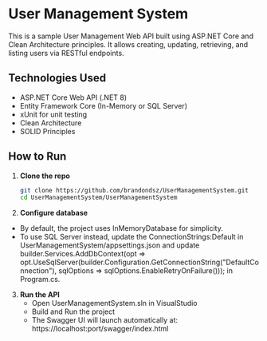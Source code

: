 # User Management System

This is a sample User Management Web API built using ASP.NET Core and Clean Architecture principles. It allows creating, updating, retrieving, and listing users via RESTful endpoints.

## Technologies Used

- ASP.NET Core Web API (.NET 8)
- Entity Framework Core (In-Memory or SQL Server)
- xUnit for unit testing
- Clean Architecture
- SOLID Principles

## How to Run

1. **Clone the repo**
   ```bash
   git clone https://github.com/brandondsz/UserManagementSystem.git
   cd UserManagementSystem/UserManagementSystem

2. **Configure database**   
  - By default, the project uses InMemoryDatabase for simplicity.
  - To use SQL Server instead, update the ConnectionStrings:Default in UserManagementSystem/appsettings.json and update builder.Services.AddDbContext<UmsDbContext>(opt => opt.UseSqlServer(builder.Configuration.GetConnectionString("DefaultConnection"), sqlOptions => sqlOptions.EnableRetryOnFailure())); in Program.cs.


3. **Run the API**
   - Open UserManagementSystem.sln in VisualStudio
   - Build and Run the project
   - The Swagger UI will launch automatically at: https://localhost:port/swagger/index.html

   

   
